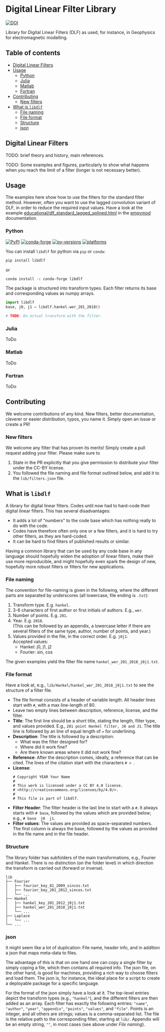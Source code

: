 # Digital Linear Filter Library

[![DOI](https://zenodo.org/badge/DOI/10.5281/zenodo.5172893.svg)](https://doi.org/10.5281/zenodo.5172893)

Library for Digital Linear Filters (DLF) as used, for instance, in Geophysics
for electromagnetic modelling.


## Table of contents

- [Digital Linear Filters](#digital-linear-filters)
- [Usage](#usage)
  - [Python](#python)
  - [Julia](#julia)
  - [Matlab](#matlab)
  - [Fortran](#fortran)
- [Contributing](#contributing)
  - [New filters](#new-filters)
- [What is `libdlf`](#what-is-libdlf)
  - [File naming](#file-naming)
  - [File format](#file-format)
  - [Structure](#structure)
  - [json](#json)


## Digital Linear Filters

TODO: brief theory and history, main references.

TODO: Some examples and figures, particularly to show what happens when you
reach the limit of a filter (longer is not necessary better).


## Usage

The examples here show how to use the filters for the standard filter method.
However, often you want to use the lagged convolution variant of DLF, in order
to reduce the required input values. Have a look at the example
[educational/dlf_standard_lagged_splined.html](https://empymod.emsig.xyz/en/stable/gallery/educational/dlf_standard_lagged_splined.html)
in the [empymod](https://empymod.emsig.xyz) documentation.


### Python

[![PyPI](https://img.shields.io/pypi/v/libdlf)](https://pypi.python.org/pypi/libdlf/)
[![conda-forge](https://img.shields.io/conda/vn/conda-forge/libdlf)](https://anaconda.org/conda-forge/libdlf/)
[![py-versions](https://img.shields.io/badge/python-3.6+-blue.svg)](https://www.python.org/downloads/)
[![platforms](https://img.shields.io/badge/platform-linux,win,osx-blue)](https://anaconda.org/conda-forge/libdlf/)

You can install `libdlf` for python via `pip` or `conda`:
```bash
pip install libdlf
```
or
```bash
conda install -c conda-forge libdlf
```

The package is structured into transform types. Each filter returns its base
and corresponding values as numpy arrays.

```python
import libdlf
base, j0, j1 = libdlf.hankel.wer_201_2018()

# TODO: Do actual transform with the filter.
```


### Julia

ToDo


### Matlab

ToDo


### Fortran

ToDo


## Contributing

We welcome contributions of any kind. New filters, better documentation,
cleverer or easier distribution, typos, you name it. Simply open an issue or
create a PR!


### New filters

We welcome any filter that has proven its merits! Simply create a pull request
adding your filter. Please make sure to

1. State in the PR explicitly that you give permission to distribute your
   filter under the CC-BY license.
2. You followed the file naming and file format outlined below, and add it to
   the `lib/filters.json` file.


## What is `libdlf`

A library for digital linear filters. Codes until now had to hard-code their
digital linear filters. This has several disadvantages:

- It adds a lot of "numbers" to the code base which has nothing really to do
  with the code.
- Codes have therefore often only one or a few filters, and it is hard to try
  other filters, as they are hard-coded.
- It can be hard to find filters of published results or similar.

Having a common library that can be used by any code base in any language
should hopefully widen the adoption of linear filters, make their use more
reproducible, and might hopefully even spark the design of new, hopefully more
robust filters or filters for new applications.


### File naming

The convention for file-naming is given in the following, where the different
parts are separated by underscores (all lowercase, file ending is `.txt`):

1. Transform type. E.g. `hankel`.
2. 3-6 characters of first author or first initials of authors. E.g., `wer`.
3. Number of points. E.g. `201`.
4. Year. E.g. `2018`.  
   (This can be followed by an appendix, a lowercase letter if there are
   several filters of the same type, author, number of points, and year.)
5. Values provided in the file, in the correct order. E.g. `j0j1`.  
   Accepted values:
   - Hankel: j0, j1, j2
   - Fourier: sin, cos

The given examples yield the filter file name `hankel_wer_201_2018_j0j1.txt`.


### File format

Have a look at, e.g., `lib/Hankel/hankel_wer_201_2018_j0j1.txt` to see the
structure of a filter file.

- The file format consists of a header of variable length. All header lines
  start with `#`, with a max line-length of 80.
- Leave two empty lines between description, reference, license, and the
  filter.
- **Title**: The first line should be a short title, stating the length, filter
  type, and values provided. E.g., `201 point Hankel filter, J0 and J1`. The
  title line is followed by an line of equal length of `=` for underlining.
- **Description**: The title is followed by a description:
  - What was the filter designed for?
  - Where did it work fine?
  - Are there known areas where it did not work fine?
- **Reference**: After the description comes, ideally, a reference that can be
  cited. The lines of the citation start with the characters `# > `.
- **License**:
  ```
  # Copyright YEAR Your Name
  #
  # This work is licensed under a CC BY 4.0 license.
  # <http://creativecommons.org/licenses/by/4.0/>.
  #
  # This file is part of libdlf.
  ```
- **Filter Header**: The filter header is the last line to start with a `#`.
  It always starts with `# base`, followed by the values which are provided
  below; e.g., `# base  j0  j1`.
- **Filter values**: The values are provided as space-separated numbers. The
  first column is always the base, followed by the values as provided in the
  file name and in the file header.


### Structure

The library folder has subfolders of the main transformations, e.g., Fourier
and Hankel. There is no distinction (on the folder level) in which direction
the transform is carried out (forward or inverse).

```
lib
├── Fourier
│   ├── fourier_key_81_2009_sincos.txt
│   ├── fourier_key_201_2012_sincos.txt
│   └── ...
├── Hankel
│   ├── hankel_key_201_2012_j0j1.txt
│   ├── hankel_wer_201_2018_j0j1.txt
│   └── ...
├── Laplace
│   └── ...
└── ...
```


### json

It might seem like a lot of duplication: File name, header info, and in
addition a json that maps meta-data to files.

The advantage of this is that on one hand one can copy a single filter by
simply coping a file, which then contains all required info. The json file, on
the other hand, is good for machines, providing a rich way to choose filters
and load them. The json is, for instance, the ideal place for a script to
create a deployable package for a specific language.

For the format of the json simply have a look at it. The top-level entries
depict the transform types (e.g., `"hankel"`), and the different filters are
then added as an array. Each filter has exactly the following entries:
`"name"`, `"author"`, `"year"`, `"appendix"`, `"points"`, `"values"`, and
`"file"`. Points is an integer, and all others are strings; values is a
comma-separated list. The file is the relative path to the corresponding
filter, starting at `lib/`. Appendix will be an empty string, `""`, in most
cases (see above under *File naming*).
